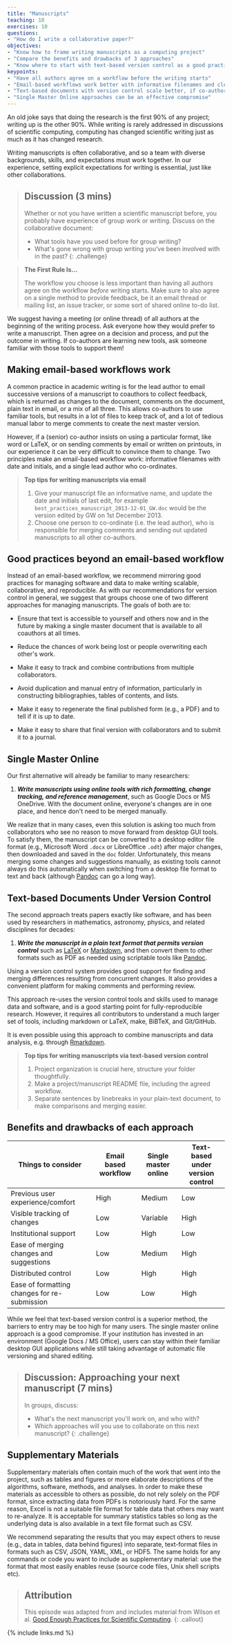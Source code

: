 ```yaml
---
title: "Manuscripts"
teaching: 10
exercises: 10
questions:
- "How do I write a collaborative paper?"
objectives:
- "Know how to frame writing manuscripts as a computing project"
- "Compare the benefits and drawbacks of 3 approaches"
- "Know where to start with text-based version control as a good practice for writing manuscripts"
keypoints:
- "Have all authors agree on a workflow before the writing starts"
- "Email-based workflows work better with informative filenames and clear co-ordination"
- "Text-based documents with version control scale better, if co-authors are familiar with the tools"
- "Single Master Online approaches can be an effective compromise"
---
```


An old joke says that doing the research is the first 90% of any
project; writing up is the other 90%. While writing is rarely addressed
in discussions of scientific computing, computing has changed scientific
writing just as much as it has changed research.

Writing manuscripts is often collaborative, and so a team with
diverse backgrounds, skills, and expectations must work together.
In our experience, setting explicit expectations for writing
is essential, just like other collaborations.


> ## Discussion (3 mins)
>
> Whether or not you have written a scientific manuscript before, 
> you probably have experience of group work or writing.
> Discuss on the collaborative document:
>
> * What tools have you used before for group writing?
> * What's gone wrong with group writing you've been involved with in the past?
{: .challenge}


> **The First Rule Is…**
>
> The workflow you choose is less important than having all authors
> agree on the workflow *before* writing starts. Make sure to also agree
> on a single method to provide feedback, be it an email thread or
> mailing list, an issue tracker, or some sort of shared online to-do list.

We suggest having a meeting (or online thread) of all authors at the
beginning of the writing process. Ask everyone how they would prefer to
write a manuscript. Then agree on a decision and process, and put the outcome
in writing. If co-authors are learning new tools, ask someone
familiar with those tools to support them!


## Making email-based workflows work

A common practice in academic writing is for the lead author to email
successive versions of a manuscript to coauthors to collect feedback,
which is returned as changes to the document, comments on the document,
plain text in email, or a mix of all three. This allows co-authors to
use familiar tools, but results in a lot of files to keep track of, and
a lot of tedious manual labor to merge comments to create the next
master version.

However, if a (senior) co-author insists on using a particular format,
like word or LaTeX, or on sending comments by email or written on printouts,
in our experience it can be very difficult to convince them to change.
Two principles make an email-based workflow work: informative filenames
with date and initials, and a single lead author who co-ordinates.

> **Top tips for writing manuscripts via email**
>
> 1. Give your manuscript file an informative name, and update the date and
> initials of last edit, for example `best_practices_manuscript_2013-12-01_GW.doc`
> would be the version edited by GW on 1st December 2013.
> 2. Choose one person to co-ordinate (i.e. the lead author),
> who is responsible for merging comments and sending out updated manuscripts
> to all other co-authors.


## Good practices beyond an email-based workflow

Instead of an email-based workflow, we recommend mirroring good
practices for managing software and data to make writing scalable,
collaborative, and reproducible. As with our recommendations for version
control in general, we suggest that groups choose one of two different
approaches for managing manuscripts. The goals of both are to:

-   Ensure that text is accessible to yourself and others now and in the
    future by making a single master document that is available to all
    coauthors at all times.

-   Reduce the chances of work being lost or people overwriting each
    other's work.

-   Make it easy to track and combine contributions from multiple
    collaborators.

-   Avoid duplication and manual entry of information, particularly in
    constructing bibliographies, tables of contents, and lists.

-   Make it easy to regenerate the final published form (e.g., a PDF)
    and to tell if it is up to date.

-   Make it easy to share that final version with collaborators and to
    submit it to a journal.


## Single Master Online

Our first alternative will already be familiar to many researchers:

1.  ***Write manuscripts using online tools with rich
    formatting, change tracking, and reference
    management***, such as Google Docs or MS OneDrive.
    With the document online, everyone's changes are in one place, and
    hence don't need to be merged manually.

We realize that in many cases, even this solution is asking too much
from collaborators who see no reason to move forward from desktop GUI
tools. To satisfy them, the manuscript can be converted to a desktop
editor file format (e.g., Microsoft Word `.docx` or LibreOffice
`.odt`) after major changes, then downloaded and saved in the `doc`
folder. Unfortunately, this means merging some changes and suggestions
manually, as existing tools cannot always do this automatically when
switching from a desktop file format to text and back (although
[Pandoc](https://pandoc.org/) can go a long way).


## Text-based Documents Under Version Control

The second approach treats papers exactly like software, and has been
used by researchers in mathematics, astronomy, physics, and related
disciplines for decades:

1.  ***Write the manuscript in a plain text format that
    permits version control*** such as
    [LaTeX](https://www.latex-project.org/) or
    [Markdown](https://daringfireball.net/projects/markdown/), and then convert them to
    other formats such as PDF as needed using scriptable tools like
    [Pandoc](https://pandoc.org/).

Using a version control system provides good support for finding and
merging differences resulting from concurrent changes. It also provides
a convenient platform for making comments and performing review.

This approach re-uses the version control tools and skills used to
manage data and software, and is a good starting point for
fully-reproducible research. However, it requires all contributors to
understand a much larger set of tools, including markdown or LaTeX,
make, BiBTeX, and Git/GitHub.

It is even possible using this approach to combine manuscripts and data analysis,
e.g. through [Rmarkdown](https://rmarkdown.rstudio.com/).

> **Top tips for writing manuscripts via text-based version control**
>
> 1. Project organization is crucial here, structure your folder thoughtfully.
> 2. Make a project/manuscript README file, including the agreed workflow.
> 3. Separate sentences by linebreaks in your plain-text document, to make comparisons and merging easier.


## Benefits and drawbacks of each approach

| Things to consider                           | Email based workflow | Single master online | Text-based under version control |
|----------------------------------------------|----------------------|----------------------|----------------------------------|
| Previous user experience/comfort             | High                 | Medium               | Low                              |
| Visible tracking of changes                  | Low                  | Variable             | High                             |
| Institutional support                        | Low                  | High                | Low                              |
| Ease of merging changes and suggestions      | Low                  | Medium               | High                             |
| Distributed control                          | Low                  | High                 | High                             |
| Ease of formatting changes for re-submission | Low                  | Low                  | High                             |

While we feel that text-based version control is a superior method,
the barriers to entry may be too high for many users.
The single master online approach is a good compromise.
If your institution has invested in an environment (Google Docs / MS Office),
users can stay within their familiar desktop GUI applications while still
taking advantage of automatic file versioning and shared editing.


> ## Discussion: Approaching your next manuscript (7 mins)
>
> In groups, discuss:
>
> * What's the next manuscript you'll work on, and who with?
> * Which approaches will you use to collaborate on this next manuscript?
{: .challenge}


## Supplementary Materials

Supplementary materials often contain much of the work that went into
the project, such as tables and figures or more elaborate descriptions
of the algorithms, software, methods, and analyses. In order to make
these materials as accessible to others as possible, do not rely solely
on the PDF format, since extracting data from PDFs is notoriously hard.
For the same reason, Excel is not a suitable file format for table data
that others may want to re-analyze. It is acceptable for summary statistics
tables so long as the underlying data is also available in a text file format such as CSV.

We recommend separating the results that you may expect others
to reuse (e.g., data in tables, data behind figures) into separate,
text-format files in formats such as CSV, JSON, YAML, XML, or HDF5.
The same holds for any commands or code you want to include as
supplementary material: use the format that most easily enables reuse
(source code files, Unix shell scripts etc).


> ## Attribution
> This episode was adapted from and includes material from Wilson et al.
> [Good Enough Practices for Scientific Computing](https://github.com/swcarpentry/good-enough-practices-in-scientific-computing).
{: .callout}


{% include links.md %}

